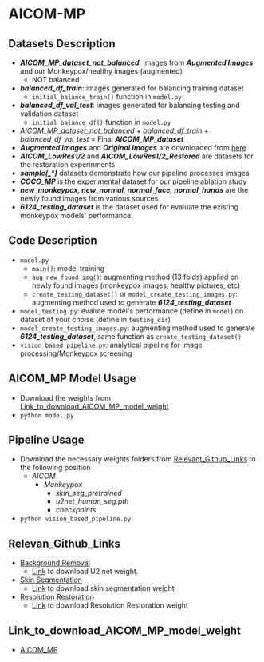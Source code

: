 # AICOM-MP


## Datasets Description
* **_AICOM_MP_dataset_not_balanced_**: Images from _**Augmented Images**_  and our Monkeypox/healthy images (augmented)
  * NOT balanced
* **_balanced_df_train_**: images generated for balancing training dataset
  * `initial_balance_train()` function in `model.py`
* **_balanced_df_val_test_**: images generated for balancing testing and validation dataset
  * `initial_balance_df()` function in `model.py`
* _AICOM_MP_dataset_not_balanced_ + _balanced_df_train_ + _balanced_df_val_test_ = Final **_AICOM_MP_dataset_**
* _**Augmented Images**_ and _**Original Images**_ are downloaded from [here](https://www.kaggle.com/datasets/nafin59/monkeypox-skin-lesion-dataset)
* **_AICOM_LowRes1/2_** and _**AICOM_LowRes1/2_Restored**_ are datasets for the restoration experinments
* _**sample(\_\*)**_ datasets demonstrate how our pipeline processes images
* _**COCO_MP**_ is the experimental dataset for our pipeline ablation study
* **_new_monkeypox, new_normal, normal_face, normal_hands_** are the newly found images from various sources
* _**6124_testing_dataset**_ is the dataset used for evaluate the existing monkeypox models' performance.
## Code Description
* `model.py`
  * `main()`: model training
  * `aug_new_found_img()`: augmenting method (13 folds) applied on newly found images (monkeypox images, healthy pictures, etc)
  * `create_testing_dataset()` or `model_create_testing_images.py`: augmenting method used to generate _**6124_testing_dataset**_
* `model_testing.py`: evalute model's performance (define in `model`) on dataset of your choise (define in `testing_dir`)
* `model_create_testing_images.py`: augmenting method used to generate _**6124_testing_dataset**_, same function as `create_testing_dataset()`
* `vision_based_pipeline.py`: analytical pipeline for image processing/Monkeypox screening

## AICOM_MP Model Usage
* Download the weights from [Link_to_download_AICOM_MP_model_weight](#Link_to_download_AICOM_MP_model_weight)
* `python model.py`

## Pipeline Usage
* Download the necessary weights folders from [Relevant_Github_Links](#Relevant_Github_Links) to the following position
  * _AICOM_
    * _Monkeypox_
      * _skin_seg_pretrained_
      * _u2net_human_seg.pth_
      * _checkpoints_
* `python vision_based_pipeline.py`
## Relevan_Github_Links
* [Background Removal](https://github.com/xuebinqin/U-2-Net)
  * [Link](https://mcgill-my.sharepoint.com/:u:/g/personal/tianyi_yang_mail_mcgill_ca/EYQRUfCIf4RGi2YoxP8xXo8BpsJxZx_OML66KIgoWbk-2A?e=vzhXvK) to download U2 net weight.
* [Skin Segmentation](https://github.com/WillBrennan/SemanticSegmentation)
  * [Link](https://mcgill-my.sharepoint.com/:f:/g/personal/tianyi_yang_mail_mcgill_ca/EiHoyOGpCttOlkFGnEchZ80B7S6lGrTMswjL60HqU1ziew?e=hdEVuj) to download skin segmentation weight
* [Resolution Restoration](https://github.com/microsoft/Bringing-Old-Photos-Back-to-Life/tree/master/Global)
  * [Link](https://mcgill-my.sharepoint.com/:f:/g/personal/tianyi_yang_mail_mcgill_ca/EhK_pyH0tbtIl-2txR0fgm8B6BLuZM2Gphvt_g-r74tePg?e=vVhtRo) to download Resolution Restoration weight
## Link_to_download_AICOM_MP_model_weight
* [AICOM_MP](https://mcgill-my.sharepoint.com/:u:/g/personal/tianyi_yang_mail_mcgill_ca/EXjzi4AU1ytKrsvaXsZf8jMBAtKZLOpZbzv4jorjOF3BCg?e=phPJkJ)
